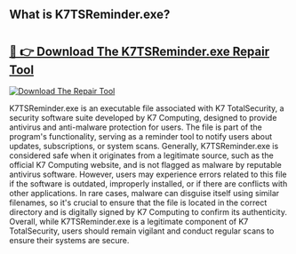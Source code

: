 ## What is K7TSReminder.exe? 

# <h2><a href="https://exedetect.com/download.php?K7TSReminder.exe">🔗 👉 Download The K7TSReminder.exe Repair Tool</a></h2>

[![Download The Repair Tool](https://exedetect.com/download-button.jpg)](https://exedetect.com/download.php?K7TSReminder.exe)

K7TSReminder.exe is an executable file associated with K7 TotalSecurity, a security software suite developed by K7 Computing, designed to provide antivirus and anti-malware protection for users. The file is part of the program's functionality, serving as a reminder tool to notify users about updates, subscriptions, or system scans. Generally, K7TSReminder.exe is considered safe when it originates from a legitimate source, such as the official K7 Computing website, and is not flagged as malware by reputable antivirus software. However, users may experience errors related to this file if the software is outdated, improperly installed, or if there are conflicts with other applications. In rare cases, malware can disguise itself using similar filenames, so it's crucial to ensure that the file is located in the correct directory and is digitally signed by K7 Computing to confirm its authenticity. Overall, while K7TSReminder.exe is a legitimate component of K7 TotalSecurity, users should remain vigilant and conduct regular scans to ensure their systems are secure.
